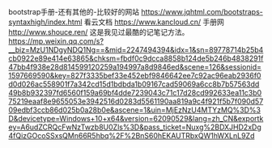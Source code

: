 bootstrap手册-还有其他的-比较好的网站
	https://www.jqhtml.com/bootstraps-syntaxhigh/index.html
看云文档
	https://www.kancloud.cn/
手册网
	http://www.shouce.ren/
这是我见过最酷的记笔记方法。
	https://mp.weixin.qq.com/s?__biz=MzU1NDgyNDQ1Ng==&mid=2247494394&idx=1&sn=89778714b25b4cb0922e89e414e63865&chksm=fbdf0c9dcca8858b124de5b246b4838291f47bb4f938e28d814599120259a194997a8d9846ed&scene=126&sessionid=1597669590&key=827f3335bef33e452ebf9846642ee7c92ac96eab2936f0d0d026ac558901f7a342cd15d1bdbda1b09167cad59069a6cc8b7b57563dd49b8b932397fd6560f159a69bf4dde7239043c71c17d28cd992633ea11c3b075219eaaf8e9655053e3942516d0283d5561190aa819a9c4f921f5b7f090d5709edbf3ccb86d025b0a28b0e&ascene=1&uin=MjEzNzU4MTYzMQ%3D%3D&devicetype=Windows+10+x64&version=62090529&lang=zh_CN&exportkey=A6udZCRQcFwNzTwzb8U0Zls%3D&pass_ticket=Nuxg%2BDXJHD2xDg4fQizGOcoSSxsQMn66R5hbq%2F%2BnS60hEKAUTRbxQW1hWXLnL9Zd